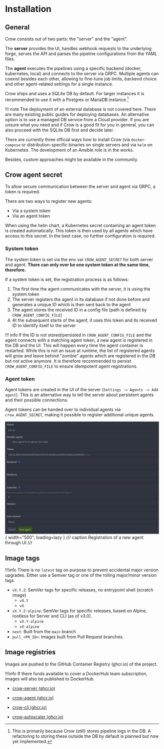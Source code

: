 # Installation

## General

Crow consists out of two parts: the "server" and the "agent".

The **server** provides the UI, handles webhook requests to the underlying forge, serves the API and parses the pipeline configurations from the YAML files.

The **agent** executes the pipelines using a specific backend (docker, kubernetes, local) and connects to the server via GRPC.
Multiple agents can coexist besides each other, allowing to fine-tune job limits, backend choice and other agent-related settings for a single instance.

Crow ships and uses a SQLite DB by default.
For larger instances it is recommended to use it with a Postgres or MariaDB instance.[^2]

!!! note
    The deployment of an external database is not covered here. There are many existing public guides for deploying databases. An alternative option is to use a managed DB service from a Cloud provider. If you are unsure what you need and if Crow is a good fit for you in general, you can also proceed with the SQLite DB first and decide later.

There are currently three official ways how to install Crow (via `docker-compose` or distribution-specific binaries on single servers and via `helm` on Kubernetes.
The development of an Ansible role is in the works.
<!-- FIXME: Link to some in the community tab -->
Besides, custom approaches might be available in the community.

## Crow agent secret

To allow secure communication between the server and agent via GRPC, a token is required.

There are two ways to register new agents:

- Via a system token
- Via an agent token


When using the helm chart, a Kubernetes secret containing an agent token is created automatically. 
This token is then used by all agents which have access to this secret.
In the best case, no further configuration is required.

### System token

The system token is set via the env var `CROW_AGENT_SECRET` for both server and agent.
**There can only ever be one system token at the same time, therefore.**

If a system token is set, the registration process is as follows:

1. The first time the agent communicates with the server, it is using the system token
1. The server registers the agent in its database if not done before and generates a unique ID which is then sent back to the agent
1. The agent stores the received ID in a config file (path is defined by `CROW_AGENT_CONFIG_FILE`)
1. At the subsequent starts of the agent, it uses this token and its received ID to identify itself to the server

!!! info
    If the ID is not stored/persisted in `CROW_AGENT_CONFIG_FILE` and the agent connects with a matching agent token, a new agent is registered in the DB and the UI.
    This will happen every time the agent container is restarted.
    While this is not an issue at runtime, the list of registered agents will grow and leave behind "zombie" agents which are registered in the DB but not active anymore.
    It is therefore recommended to persist `CROW_AGENT_CONFIG_FILE` to ensure idempotent agent registrations.

### Agent token

Agent tokens are created in the UI of the server (`Settings -> Agents -> Add agent`).
This is an alternative way to tell the server about persistent agents and their possible connections.

Agent tokens can be handed over to individual agents via `crow_AGENT_SECRET`, making it possible to register additional unique agents.

![Agent creation](img/new-agent-registration.png){ width="500", loading=lazy }
/// caption
Registration of a new agent through UI
///

[^2]: This is primarily because Crow (still) stores pipeline logs in the DB. A refactoring to storing these outside the DB by default is planned but now yet implemented.

## Image tags

!!!info
    There is no `latest` tag on purpose to prevent accidental major version upgrades.
    Either use a Semver tag or one of the rolling major/minor version tags.

- `vX.Y.Z`: SemVer tags for specific releases, no entrypoint shell (scratch image)
  - `vX.Y`
  - `vX`
- `vX.Y.Z-alpine`: SemVer tags for specific releases, based on Alpine, rootless for Server and CLI (as of v3.0).
  - `vX.Y-alpine`
  - `vX-alpine`
- `next`: Built from the `main` branch
- `pull_<PR_ID>`: Images built from Pull Request branches.

## Image registries

Images are pushed to the GitHub Container Registry (ghcr.io) of the project.

!!!info
    If there funds available to cover a DockerHub team subscription, images will also be published to DockerHub.

- [crow-server (ghcr.io)](https://hub.docker.com/repository/docker/crowci/crow-server)

- [crow-agent (ghcr.io)](https://hub.docker.com/repository/docker/crowci/crow-agent)

- [crow-cli (ghcr.io)](https://hub.docker.com/repository/docker/crowci/crow-cli)

- [crow-autoscaler (ghcr.io)](https://hub.docker.com/repository/docker/crowci/autoscaler)
